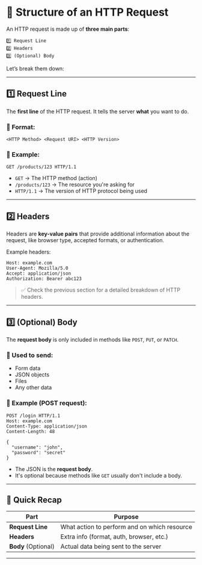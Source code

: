 # 🧱 Structure of an HTTP Request

An HTTP request is made up of **three main parts**:

```
1️⃣ Request Line  
2️⃣ Headers  
3️⃣ (Optional) Body  
```

Let’s break them down:

---

## 1️⃣ Request Line

The **first line** of the HTTP request. It tells the server **what** you want to do.

### 🔹 Format:
```
<HTTP Method> <Request URI> <HTTP Version>
```

### 🔹 Example:
```
GET /products/123 HTTP/1.1
```

- `GET` → The HTTP method (action)  
- `/products/123` → The resource you're asking for  
- `HTTP/1.1` → The version of HTTP protocol being used  

---

## 2️⃣ Headers

Headers are **key-value pairs** that provide additional information about the request, like browser type, accepted formats, or authentication.

Example headers:
```
Host: example.com
User-Agent: Mozilla/5.0
Accept: application/json
Authorization: Bearer abc123
```

> ✅ Check the previous section for a detailed breakdown of HTTP headers.

---

## 3️⃣ (Optional) Body

The **request body** is only included in methods like `POST`, `PUT`, or `PATCH`.

### 🔹 Used to send:
- Form data
- JSON objects
- Files
- Any other data

### 🔹 Example (POST request):
```http
POST /login HTTP/1.1
Host: example.com
Content-Type: application/json
Content-Length: 48

{
  "username": "john",
  "password": "secret"
}
```

- The JSON is the **request body**.
- It's optional because methods like `GET` usually don't include a body.

---

## 🔁 Quick Recap

| Part             | Purpose                                           |
|------------------|---------------------------------------------------|
| **Request Line** | What action to perform and on which resource      |
| **Headers**      | Extra info (format, auth, browser, etc.)          |
| **Body** (Optional) | Actual data being sent to the server             |

---
